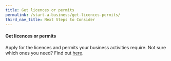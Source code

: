 ```yaml
---
title: Get licences or permits
permalink: /start-a-business/get-licences-permits/
third_nav_title: Next Steps to Consider
---
```


#### Get licences or permits

Apply for the licences and permits your business activities require. Not sure which ones you need? Find out [here](/licences/).